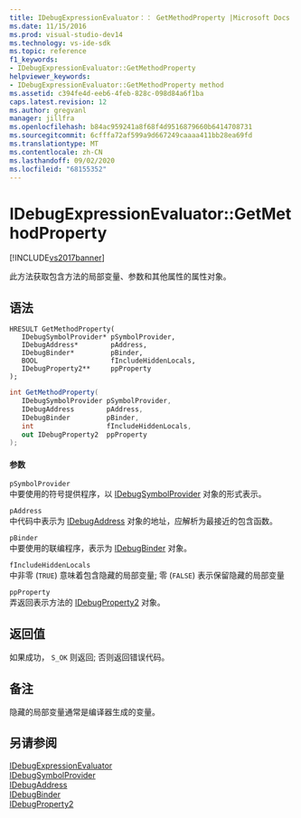```yaml
---
title: IDebugExpressionEvaluator：： GetMethodProperty |Microsoft Docs
ms.date: 11/15/2016
ms.prod: visual-studio-dev14
ms.technology: vs-ide-sdk
ms.topic: reference
f1_keywords:
- IDebugExpressionEvaluator::GetMethodProperty
helpviewer_keywords:
- IDebugExpressionEvaluator::GetMethodProperty method
ms.assetid: c394fe4d-eeb6-4feb-828c-098d84a6f1ba
caps.latest.revision: 12
ms.author: gregvanl
manager: jillfra
ms.openlocfilehash: b84ac959241a8f68f4d9516879660b6414708731
ms.sourcegitcommit: 6cfffa72af599a9d667249caaaa411bb28ea69fd
ms.translationtype: MT
ms.contentlocale: zh-CN
ms.lasthandoff: 09/02/2020
ms.locfileid: "68155352"
---
```

# <a name="idebugexpressionevaluatorgetmethodproperty"></a>IDebugExpressionEvaluator::GetMethodProperty
[!INCLUDE[vs2017banner](../../../includes/vs2017banner.md)]

此方法获取包含方法的局部变量、参数和其他属性的属性对象。  
  
## <a name="syntax"></a>语法  
  
```cpp#  
HRESULT GetMethodProperty(   
   IDebugSymbolProvider* pSymbolProvider,  
   IDebugAddress*        pAddress,  
   IDebugBinder*         pBinder,  
   BOOL                  fIncludeHiddenLocals,  
   IDebugProperty2**     ppProperty  
);  
```  
  
```csharp  
int GetMethodProperty(  
   IDebugSymbolProvider pSymbolProvider,   
   IDebugAddress        pAddress,   
   IDebugBinder         pBinder,   
   int                  fIncludeHiddenLocals,   
   out IDebugProperty2  ppProperty  
);  
```  
  
#### <a name="parameters"></a>参数  
 `pSymbolProvider`  
 中要使用的符号提供程序，以 [IDebugSymbolProvider](../../../extensibility/debugger/reference/idebugsymbolprovider.md) 对象的形式表示。  
  
 `pAddress`  
 中代码中表示为 [IDebugAddress](../../../extensibility/debugger/reference/idebugaddress.md) 对象的地址，应解析为最接近的包含函数。  
  
 `pBinder`  
 中要使用的联编程序，表示为 [IDebugBinder](../../../extensibility/debugger/reference/idebugbinder.md) 对象。  
  
 `fIncludeHiddenLocals`  
 中非零 (`TRUE`) 意味着包含隐藏的局部变量; 零 (`FALSE`) 表示保留隐藏的局部变量  
  
 `ppProperty`  
 弄返回表示方法的 [IDebugProperty2](../../../extensibility/debugger/reference/idebugproperty2.md) 对象。  
  
## <a name="return-value"></a>返回值  
 如果成功， `S_OK` 则返回; 否则返回错误代码。  
  
## <a name="remarks"></a>备注  
 隐藏的局部变量通常是编译器生成的变量。  
  
## <a name="see-also"></a>另请参阅  
 [IDebugExpressionEvaluator](../../../extensibility/debugger/reference/idebugexpressionevaluator.md)   
 [IDebugSymbolProvider](../../../extensibility/debugger/reference/idebugsymbolprovider.md)   
 [IDebugAddress](../../../extensibility/debugger/reference/idebugaddress.md)   
 [IDebugBinder](../../../extensibility/debugger/reference/idebugbinder.md)   
 [IDebugProperty2](../../../extensibility/debugger/reference/idebugproperty2.md)
